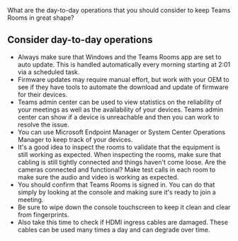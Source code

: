 What are the day-to-day operations that you should consider to keep Teams Rooms in great shape?

## Consider day-to-day operations

- Always make sure that Windows and the Teams Rooms app are set to auto update. This is handled automatically every morning starting at 2:01 via a scheduled task. 
- Firmware updates may require manual effort, but work with your OEM to see if they have tools to automate the download and update of firmware for their devices.
- Teams admin center can be used to view statistics on the reliability of your meetings as well as the availability of your devices. Teams admin center can show if a device is unreachable and then you can work to resolve the issue.
- You can use Microsoft Endpoint Manager or System Center Operations Manager to keep track of your devices.
- It's a good idea to inspect the rooms to validate that the equipment is still working as expected. When inspecting the rooms, make sure that cabling is still tightly connected and things haven't come loose. Are the cameras connected and functional? Make test calls in each room to make sure the audio and video is working as expected.
- You should confirm that Teams Rooms is signed in. You can do that simply by looking at the console and making sure it's ready to join a meeting.
- Be sure to wipe down the console touchscreen to keep it clean and clear from fingerprints.
- Also take this time to check if HDMI ingress cables are damaged. These cables can be used many times a day and can degrade over time.
